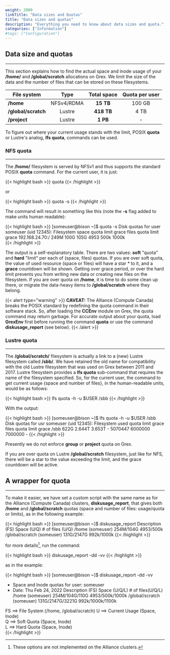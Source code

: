```yaml
---
weight: 2000
linkTitle: "Data sizes and Quotas"
title: "Data sizes and quotas"
description: "Everything you need to know about data sizes and quota."
categories: ["Information"]
#tags: ["Configuration"]
---
```


## Data size and quotas
---

This section explains how to find the actual space and inode usage of your __/home/__ and __/global/scratch__ allocations on Grex. We limit the size of the data and the number of files that can be stored on these filesystems.

| File system         | Type        | Total space | Quota per user |
| -----------         | :---:       | :---------: | :------------: |
| __/home__           | NFSv4/RDMA  | **15 TB**   | 100 GB         |
| __/global/scratch__ | Lustre      | **418 TB**  | 4 TB           |
| __/project__        | Lustre      | **1 PB**    | -              |

To figure out where your current usage stands with the limit, POSIX __quota__ or Lustre's analog, __lfs quota__, commands can be used.

### NFS quota 
---

The __/home/__ filesystem is served by NFSv1 and thus supports the standard POSIX __quota__ command. For the current user, it is just:

{{< highlight bash >}}
quota
{{< /highlight >}}

or

{{< highlight bash >}}
quota -s
{{< /highlight >}}

The command will result in something like this (note the __-s__ flag added to make units human readable):

{{< highlight bash >}}
[someuser@bison ~]$ quota -s
  Disk quotas for user someuser (uid 12345):
     Filesystem  space quota limit grace files quota limit grace
192.168.24.70:/   249M  100G  105G        4953  500k 1000k       
{{< /highlight >}}

The output is a self-explanatory table. There are two values: __soft__ "quota" and __hard__ "limit" per each of (space, files) quotas. If you are over soft quota, the value of used resource (space or files) will have a star _*_ to it, and a __grace__ countdown will be shown. Getting over grace period, or over the hard limit prevents you from writing new data or creating new files on the filesystem. If you are over quota on __/home__, it is time to do some clean up there, or migrate the data-heavy items to __/global/scratch__ where they belong.

{{< alert type="warning" >}}
__CAVEAT:__ The Alliance (Compute Canada) breaks the POSIX standard by redefining the quota command in their software stack. So, after loading the __CCEnv__ module on Grex, the quota command may return garbage. For accurate output about your quota, load __GrexEnv__ first before running the command __quota__ or use the command __diskusage_report__ (see below).
{{< /alert >}}

### Lustre quota
---

The __/global/scratch/__ filesystem is actually a link to a (new) Lustre filesystem called __/sbb/__. We have retained the old name for compatibility with the old Lustre filesystem that was used on Grex between 2011 and 2017. Lustre filesystem provides a __lfs quota__ sub-command that requires the name of the filesystem specified. So, for the current user, the command to get current usage {space and number of files}, in the human-readable units, would be as follows:

{{< highlight bash >}}
lfs quota -h -u $USER /sbb
{{< /highlight >}}

With the output:

{{< highlight bash >}}
[someuser@bison ~]$ lfs quota -h -u $USER /sbb
 Disk quotas for usr someuser (uid 12345):
 Filesystem  used   quota  limit  grace   files  quota   limit  grace
      /sbb   622G  2.644T  3.653T     - 5070447 6000000 7000000     -
{{< /highlight >}}

Presently we do not enforce __group__ or __project__ quota on Grex.

If you are over quota on Lustre __/global/scratch__ filesystem, just like for NFS, there will be a star to the value exceeding the limit, and the grace countdown will be active. 

## A wrapper for quota
---

To make it easier, we have set a custom script with the same name as for the Alliance (Compute Canada) clusters, __diskusage_report__, that gives both __/home__ and __/global/scratch__ quotas (space and number of files: usage/quota or limits), as in the following example:

{{< highlight bash >}}
[someuser@bison ~]$  diskusage_report 
           Description (FS)     Space (U/Q) # of files (U/Q)
           /home (someuser)      254M/104G        4953/500k
 /global/scratch (someuser)     131G/2147G       992k/1000k
{{< /highlight >}}

for more details[^1], run the command:

[^1]: These options are not implemented on the Alliance clusters.

{{< highlight bash >}}
diskusage_report -dd -vv
{{< /highlight >}}

as in the example:

{{< highlight bash >}}
[someuser@bison ~]$ diskusage_report -dd -vv
+ Space and Inode quotas for user: someuser
+ Date: Thu Feb 24, 2022
          Description (FS)      Space (U/Q/L)   # of files(U/Q/L)
          /home (someuser)     254M/104G/110G     4953/500k/1000k
/global/scratch (someuser)    131G/2147G/3221G   992k/1000k/1100k

FS ==> File System (/home, /global/scratch)
U  ==> Current Usage (Space, Inode)        
Q  ==> Soft Quota (Space, Inode)           
L  ==> Hard Quota (Space, Inode)    
{{< /highlight >}}

<!-- {{< treeview display="tree" />}} -->

<!-- Changes and update:
* 
*
*
-->

